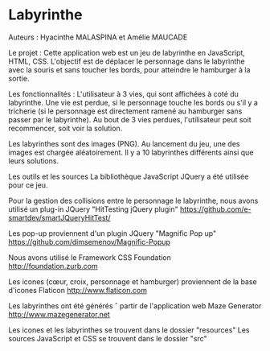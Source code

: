 Labyrinthe
==========
Auteurs : Hyacinthe MALASPINA et Amélie MAUCADE

Le projet : 
Cette application web est un jeu de labyrinthe en JavaScript, HTML, CSS. L'objectif est de déplacer le personnage dans le labyrinthe avec la souris et sans toucher les bords, pour atteindre le hamburger à la sortie.

Les fonctionnalités :
L'utilisateur à 3 vies, qui sont affichées à coté du labyrinthe. Une vie est perdue, si le personnage touche les bords ou s'il y a tricherie (si le personnage est directement ramené au hamburger sans passer par le labyrinthe).
Au bout de 3 vies perdues, l'utilisateur peut soit recommencer, soit voir la solution.

Les labyrinthes sont des images (PNG). Au lancement du jeu, une des images est chargée aléatoirement. 
Il y a 10 labyrinthes différents ainsi que leurs solutions.

Les outils et les sources La bibliothèque JavaScript JQuery a été utilisée pour ce jeu.

Pour la gestion des collisions entre le personnage le labyrinthe, nous avons utilisé un plug-in JQuery "HitTesting jQuery plugin" https://github.com/e-smartdev/smartJQueryHitTest/

Les pop-up proviennent d'un plugin JQuery "Magnific Pop up" https://github.com/dimsemenov/Magnific-Popup

Nous avons utilisé le Framework CSS Foundation http://foundation.zurb.com

Les icones (cœur, croix, personnage et hamburger) proviennent de la base d'icones Flaticon http://www.flaticon.com

Les labyrinthes ont été générés ˆ partir de l'application web Maze Generator http://www.mazegenerator.net

Les icones et les labyrinthes se trouvent dans le dossier "resources" Les sources JavaScript et CSS se trouvent dans le dossier "src"
